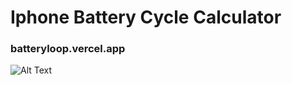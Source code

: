 # Iphone Battery Cycle Calculator
### batteryloop.vercel.app
![Alt Text](https://s2.gifyu.com/images/Ekran-Kaydi-2023-03-06-04.22.40.gif)
